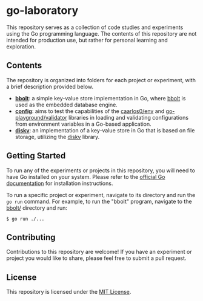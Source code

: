 # go-laboratory

This repository serves as a collection of code studies and experiments using the Go programming language. The contents
of this repository are not intended for production use, but rather for personal learning and exploration.

## Contents

The repository is organized into folders for each project or experiment, with a brief description provided below.

- **[bbolt](bbolt)**: a simple key-value store implementation in Go, where [bbolt](https://github.com/etcd-io/bbolt) is
  used as the embedded database engine.
- **[config](config)**: aims to test the capabilities of the [caarlos0/env](https://github.com/caarlos0/env)
  and [go-playground/validator](https://github.com/go-playground/validator) libraries in loading and validating
  configurations from environment variables in a Go-based application.
- **[diskv](diskv)**: an implementation of a key-value store in Go that is based on file storage, utilizing
  the [diskv](https://github.com/peterbourgon/diskv) library.

## Getting Started

To run any of the experiments or projects in this repository, you will need to have Go installed on your system. Please
refer to the [official Go documentation](https://golang.org/doc/install) for installation instructions.

To run a specific project or experiment, navigate to its directory and run the `go run` command. For example, to run
the "bbolt" program, navigate to the [bbolt/](bbolt) directory and run:

```
$ go run ./...
```

## Contributing

Contributions to this repository are welcome! If you have an experiment or project you would like to share, please feel
free to submit a pull request.

## License

This repository is licensed under the [MIT License](LICENSE).
